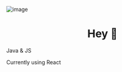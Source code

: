 ![image](https://i.imgur.com/sslCATX.png)

<h1 align="center">Hey 👋</h1>

<p>Java & JS</p>
<p>Currently using React</p>
